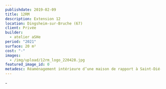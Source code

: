 ```yaml
---
publishdate: 2019-02-09
title: 12RM
description: Extension 12
location: Dingsheim-sur-Bruche (67)
client: Privée
builder:
  - atelier aSHe
period: "2021"
surface: 20 m²
cost: "-"
images:
  - /img/upload/12rm_logo_220428.jpg
featured_image_id: 0
metadesc: Réaménagement intérieure d’une maison de rapport à Saint-Dié-des-Vosges.
---
```

\-